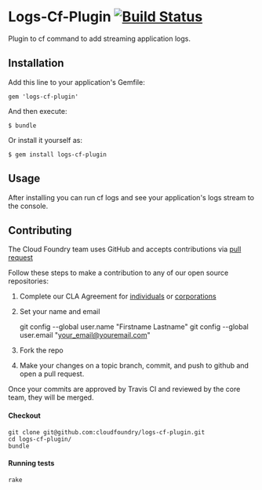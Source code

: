 # Logs-Cf-Plugin [![Build Status](https://travis-ci.org/cloudfoundry/logs-cf-plugin.png?branch=master)](https://travis-ci.org/cloudfoundry/logs-cf-plugin)

Plugin to cf command to add streaming application logs.

## Installation

Add this line to your application's Gemfile:

    gem 'logs-cf-plugin'

And then execute:

    $ bundle

Or install it yourself as:

    $ gem install logs-cf-plugin

## Usage

After installing you can run cf logs and see your application's logs stream to the console.

## Contributing

The Cloud Foundry team uses GitHub and accepts contributions via [pull request](https://help.github.com/articles/using-pull-requests)

Follow these steps to make a contribution to any of our open source repositories:

1. Complete our CLA Agreement for [individuals](http://www.cloudfoundry.org/individualcontribution.pdf) or [corporations](http://www.cloudfoundry.org/corpcontribution.pdf)
1. Set your name and email

    git config --global user.name "Firstname Lastname"
    git config --global user.email "your_email@youremail.com"

1. Fork the repo
1. Make your changes on a topic branch, commit, and push to github and open a pull request.

Once your commits are approved by Travis CI and reviewed by the core team, they will be merged.

#### Checkout

    git clone git@github.com:cloudfoundry/logs-cf-plugin.git
    cd logs-cf-plugin/
    bundle

#### Running tests

    rake


